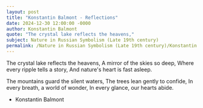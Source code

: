 ```yaml
---
layout: post
title: "Konstantin Balmont - Reflections"
date: 2024-12-30 12:00:00 -0000
author: Konstantin Balmont
quote: "The crystal lake reflects the heavens,"
subject: Nature in Russian Symbolism (Late 19th century)
permalink: /Nature in Russian Symbolism (Late 19th century)/Konstantin Balmont/Konstantin Balmont - Reflections
---
```


The crystal lake reflects the heavens,
  A mirror of the skies so deep,
  Where every ripple tells a story,
  And nature's heart is fast asleep.
  
  The mountains guard the silent waters,
  The trees lean gently to confide,
  In every breath, a world of wonder,
  In every glance, our hearts abide.

- Konstantin Balmont
